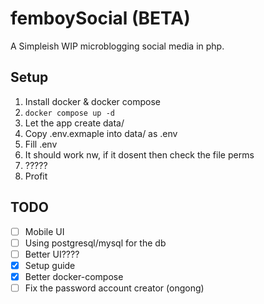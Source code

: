 # femboySocial (BETA)
A Simpleish WIP microblogging social media in php.

## Setup
1. Install docker & docker compose
2. `docker compose up -d`
3. Let the app create data/
4. Copy .env.exmaple into data/ as .env
5. Fill .env
6. It should work nw, if it dosent then check the file perms
7. ?????
8. Profit

## TODO
- [ ] Mobile UI
- [ ] Using postgresql/mysql for the db
- [ ] Better UI????
- [X] Setup guide
- [X] Better docker-compose
- [ ] Fix the password account creator (ongong)